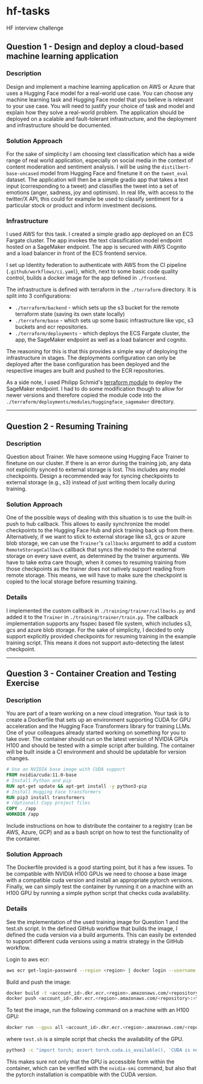 # hf-tasks
HF interview challenge


## Question 1 - Design and deploy a cloud-based machine learning application

### Description
Design and implement a machine learning application on AWS or Azure that uses a Hugging
Face model for a real-world use case. You can choose any machine learning task and Hugging
Face model that you believe is relevant to your use case.
You will need to justify your choice of task and model and explain how they solve a real-world
problem. The application should be deployed on a scalable and fault-tolerant infrastructure, and
the deployment and infrastructure should be documented.

### Solution Approach
For the sake of simplicity I am choosing text classification which has a wide range of real world 
application, especially on social media in the context of content moderation and sentiment analysis.
I will be using the `distilbert-base-uncased` model from Hugging Face and finetune it on the `tweet_eval` dataset.
The application will then be a simple gradio app that takes a text input (corresponding to a tweet)
and classifies the tweet into a set of emotions (anger, sadness, joy and optimism). 
In real life, with access to the twitter/X API, this could for example be used to classify sentiment 
for a particular stock or product and inform investment decisions.

### Infrastructure
I used AWS for this task. I created a simple gradio app deployed on an ECS Fargate cluster.
The app invokes the text classification model endpoint hosted on a SageMaker endpoint.
The app is secured with AWS Cognito and a load balancer in front of the ECS frontend service.

I set up Identity federation to authenticate with AWS from the CI pipeline (`.github/workflows/ci.yaml`), 
which, next to some basic code quality control, builds a docker image for the app defined in `./frontend`.

The infrastructure is defined with terraform in the `./terraform` directory.
It is split into 3 configurations:
- `./terraform/backend` - which sets up the s3 bucket for the remote terraform state (saving its own state locally)
- `./terraform/base` - which sets up some basic infrastructure like vpc, s3 buckets and ecr repositories.
- `./terraform/deployments` - which deploys the ECS Fargate cluster, the app, the SageMaker endpoint as well as a load balancer and cognito.

The reasoning for this is that this provides a simple way of deploying the infrastructure in stages.
The deployments configuration can only be deployed after the base configuration has been deployed
and the respective images are built and pushed to the ECR repositories.

As a side note, I used Philipp Schmid's [terraform module](https://registry.terraform.io/modules/philschmid/sagemaker-huggingface/aws/latest)
to deploy the SageMaker endpoint. I had to do some modification though to allow for newer versions and therefore
copied the module code into the `./terraform/deployments/modules/huggingface_sagemaker` directory.

---

## Question 2 - Resuming Training

### Description
Question about Trainer. We have someone using Hugging Face Trainer to finetune on our cluster.
If there is an error during the training job, any data not explicitly synced to external storage is
lost. This includes any model checkpoints. Design a recommended way for syncing checkpoints
to external storage (e.g., s3) instead of just writing them locally during training.

### Solution Approach
One of the possible ways of dealing with this situation is to use the built-in push to hub callback.
This allows to easily synchronize the model checkpoints to the Hugging Face Hub and pick training back up from there.
Alternatively, if we want to stick to external storage like s3, gcs or azure blob storage, we can use the 
`Trainer`'s `callbacks` argument to add a custom `RemoteStorageCallback` callback that syncs the model 
to the external storage on every save event, as determined by the trainer arguments. We have to 
take extra care though, when it comes to resuming training from those checkpoints as the trainer does 
not natively support reading from remote storage. This means, we will have to make sure the checkpoint 
is copied to the local storage before resuming training.

### Details
I implemented the custom callback in `./training/trainer/callbacks.py` and added it to 
the `Trainer` in `./training/trainer/train.py`. The callback implementation supports any fsspec 
based file system, which includes s3, gcs and azure blob storage.
For the sake of simplicity, I decided to only support explicitly provided checkpoints for resuming 
training in the example training script. This means it does not support auto-detecting the latest checkpoint.

---

## Question 3 - Container Creation and Testing Exercise

### Description
You are part of a team working on a new cloud integration. Your task is to create a Dockerfile that
sets up an environment supporting CUDA for GPU acceleration and the Hugging Face
Transformers library for training LLMs. One of your colleagues already started working on
something for you to take over. The container should run on the latest version of NVIDIA GPUs
H100 and should be tested with a simple script after building. The container will be built inside a
CI environment and should be updatable for version changes.

```Dockerfile
# Use an NVIDIA base image with CUDA support
FROM nvidia/cuda:11.0-base
# Install Python and pip
RUN apt-get update && apt-get install -y python3-pip
# Install Hugging Face transformers
RUN pip3 install transformers
# (Optional) Copy project files
COPY . /app
WORKDIR /app
```

Include instructions on how to distribute the container to a registry (can be AWS, Azure, GCP)
and as a bash script on how to test the functionality of the container.


### Solution Approach
The Dockerfile provided is a good starting point, but it has a few issues.
To be compatible with NVIDIA H100 GPUs we need to choose a base image with a compatible cuda version and
install an appropriate pytorch versions.
Finally, we can simply test the container by running it on a machine with an H100 GPU by 
running a simple python script that checks cuda availability. 

### Details
See the implementation of the used training image for Question 1 and the test.sh script.
In the defined GitHub workflow that builds the image, I defined the cuda version
via a build arguments. This can easily be extended to support different cuda versions using 
a matrix strategy in the GitHub workflow.

Login to aws ecr:
```bash
aws ecr get-login-password --region <region> | docker login --username AWS --password-stdin <account_id>.dkr.ecr.<region>.amazonaws.com
```

Build and push the image:
```bash
docker build -t <account_id>.dkr.ecr.<region>.amazonaws.com/<repository>:<tag> .
docker push <account_id>.dkr.ecr.<region>.amazonaws.com/<repository>:<tag>
```

To test the image, run the following command on a machine with an H100 GPU:
```bash
docker run --gpus all <account_id>.dkr.ecr.<region>.amazonaws.com/<repository>:<tag> bash test.sh
```
where `test.sh` is a simple script that checks the availability of the GPU.
```bash
python3 -c "import torch; assert torch.cuda.is_available(), 'CUDA is not available'; print('CUDA is available')"
```

This makes sure not only that the GPU is accessible form within the container, which
can be verified with the `nvidia-smi` command, but also that the pytorch installation is 
compatible with the CUDA version.




